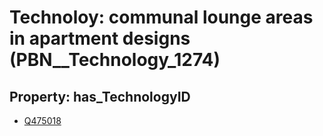 # Technoloy: __communal lounge areas in apartment designs__ (PBN__Technology_1274)

## Property: has_TechnologyID

* [Q475018](Q475018)

